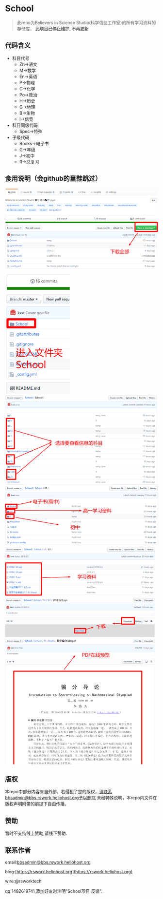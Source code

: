 # School
> 此repo为Believers in Science Studio(科学信徒工作室)的所有学习资料的存储库，
> **此项目已停止维护, 不再更新**

## 代码含义
- 科目代号
  - Zh->语文
  - M->数学
  - En->英语
  - P->物理
  - C->化学
  - Po->政治
  - H->历史
  - G->地理
  - B->生物
  - I->信竞
- 科目同级代码
  - Spec->特殊
- 子级代码
  - Books->电子书
  - G->年级
  - J->初中
  - R->总复习

## 食用说明（会github的童鞋跳过）
![说明1](docs/doct1.png)
![说明1](docs/doct2.png)
![说明1](docs/doct3.png)
![说明1](docs/doct4.png)
![说明1](docs/doct5.png)
![说明1](docs/doct6.png)
![说明1](docs/doct7.png)

## 版权
本repo中部分内容来自外部，若侵犯了您的版权，请联系bbsadmin@bbs.rswork.heliohost.org予以删除
未经特殊说明，本repo内文件在版权声明附带的前提下自由传播。

## 赞助
暂时不支持线上赞助,请线下赞助.

## 联系作者
email:[bbsadmin@bbs.rswork.heliohost.org](mailto:bbsadmin@bbs.rswork.heliohost.org)

blog:[https://rswork.heliohost.org](https://rswork.heliohost.org)

wire:@rsworktech

qq:1482619741,添加好友时注明"School项目 反馈".
